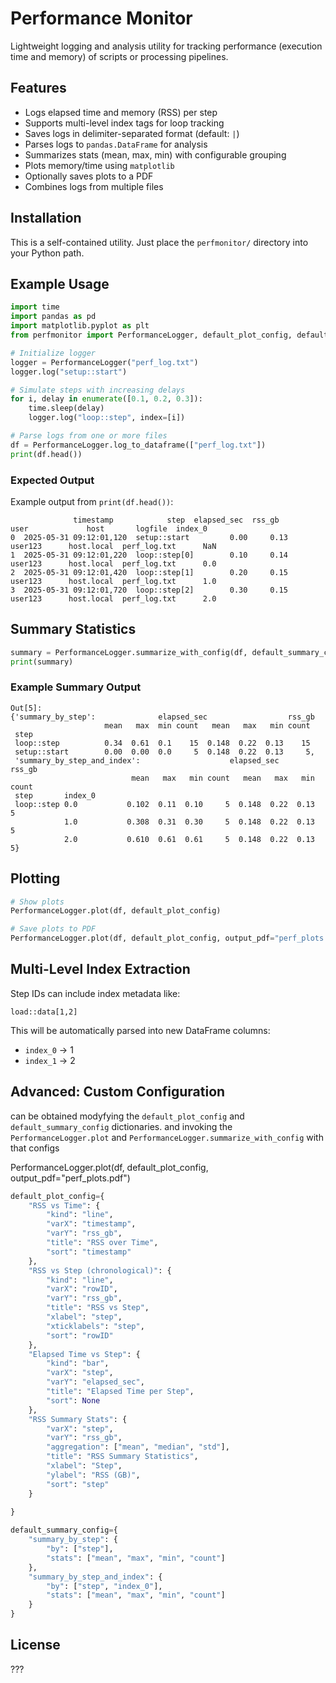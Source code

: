 # Performance Monitor

Lightweight logging and analysis utility for tracking performance (execution time and memory) of scripts or processing pipelines.

## Features

* Logs elapsed time and memory (RSS) per step
* Supports multi-level index tags for loop tracking
* Saves logs in delimiter-separated format (default: `|`)
* Parses logs to `pandas.DataFrame` for analysis
* Summarizes stats (mean, max, min) with configurable grouping
* Plots memory/time using `matplotlib`
* Optionally saves plots to a PDF
* Combines logs from multiple files

## Installation

This is a self-contained utility. Just place the `perfmonitor/` directory into your Python path.

## Example Usage

```python
import time
import pandas as pd
import matplotlib.pyplot as plt
from perfmonitor import PerformanceLogger, default_plot_config, default_summary_config

# Initialize logger
logger = PerformanceLogger("perf_log.txt")
logger.log("setup::start")

# Simulate steps with increasing delays
for i, delay in enumerate([0.1, 0.2, 0.3]):
    time.sleep(delay)
    logger.log("loop::step", index=[i])

# Parse logs from one or more files
df = PerformanceLogger.log_to_dataframe(["perf_log.txt"])
print(df.head())
```

### Expected Output

Example output from `print(df.head())`:

```
              timestamp            step  elapsed_sec  rss_gb        user             host       logfile  index_0
0  2025-05-31 09:12:01,120  setup::start         0.00     0.13     user123      host.local  perf_log.txt      NaN
1  2025-05-31 09:12:01,220  loop::step[0]        0.10     0.14     user123      host.local  perf_log.txt      0.0
2  2025-05-31 09:12:01,420  loop::step[1]        0.20     0.15     user123      host.local  perf_log.txt      1.0
3  2025-05-31 09:12:01,720  loop::step[2]        0.30     0.15     user123      host.local  perf_log.txt      2.0
```

## Summary Statistics

```python
summary = PerformanceLogger.summarize_with_config(df, default_summary_config)
print(summary)
```

### Example Summary Output

```
Out[5]:
{'summary_by_step':              elapsed_sec                  rss_gb
                     mean   max  min count   mean   max   min count
 step
 loop::step          0.34  0.61  0.1    15  0.148  0.22  0.13    15
 setup::start        0.00  0.00  0.0     5  0.148  0.22  0.13     5,
 'summary_by_step_and_index':                    elapsed_sec                   rss_gb
                           mean   max   min count   mean   max   min count
 step       index_0
 loop::step 0.0           0.102  0.11  0.10     5  0.148  0.22  0.13     5
            1.0           0.308  0.31  0.30     5  0.148  0.22  0.13     5
            2.0           0.610  0.61  0.61     5  0.148  0.22  0.13     5}
```

## Plotting

```python
# Show plots
PerformanceLogger.plot(df, default_plot_config)

# Save plots to PDF
PerformanceLogger.plot(df, default_plot_config, output_pdf="perf_plots.pdf")
```

## Multi-Level Index Extraction

Step IDs can include index metadata like:

```
load::data[1,2]
```

This will be automatically parsed into new DataFrame columns:

* `index_0` → 1
* `index_1` → 2

## Advanced: Custom Configuration
can be obtained modyfying the `default_plot_config` and `default_summary_config` dictionaries.
and invoking the `PerformanceLogger.plot` and `PerformanceLogger.summarize_with_config` with that configs

PerformanceLogger.plot(df, default_plot_config, output_pdf="perf_plots.pdf")

```python
default_plot_config={
    "RSS vs Time": {
        "kind": "line",
        "varX": "timestamp",
        "varY": "rss_gb",
        "title": "RSS over Time",
        "sort": "timestamp"
    },
    "RSS vs Step (chronological)": {
        "kind": "line",
        "varX": "rowID",
        "varY": "rss_gb",
        "title": "RSS vs Step",
        "xlabel": "step",
        "xticklabels": "step",
        "sort": "rowID"
    },
    "Elapsed Time vs Step": {
        "kind": "bar",
        "varX": "step",
        "varY": "elapsed_sec",
        "title": "Elapsed Time per Step",
        "sort": None
    },
    "RSS Summary Stats": {
        "varX": "step",
        "varY": "rss_gb",
        "aggregation": ["mean", "median", "std"],
        "title": "RSS Summary Statistics",
        "xlabel": "Step",
        "ylabel": "RSS (GB)",
        "sort": "step"
    }
    
}

default_summary_config={
    "summary_by_step": {
        "by": ["step"],
        "stats": ["mean", "max", "min", "count"]
    },
    "summary_by_step_and_index": {
        "by": ["step", "index_0"],
        "stats": ["mean", "max", "min", "count"]
    }
}
```


## License
???
